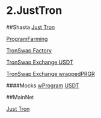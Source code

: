 # 2.JustTron

##Shasta
[Just Tron](https://shasta.tronscan.org/#/contract/TFMGoFB2FPV6F4KTzjXUziJszZNtSiEJYC/code)

[ProgramFarming](https://shasta.tronscan.org/#/address/TMrqTm6933eYATq3FejNwRVXVFWzxi2Arf)

[TronSwap Factory](https://shasta.tronscan.org/#/contract/TUE5KtC4iF1Rjun6G63Wk4mpPeEPe9DSg6/code)

[TronSwap Exchange USDT](https://shasta.tronscan.org/#/contract/TYXSCSC2MpMB6UMV56od5mJuU7dBVNzDDD/code)

[TronSwap Exchange wrappedPRGR]()

####Mocks
[wProgram]()
[USDT]()

##MainNet

[Just Tron](https://tronscan.org/#/contract/TTBYJiFWvSrFDXaZijK7scgVKFR1THnKXk)

[]()

